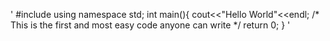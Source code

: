 
'
#include<iostream>
using namespace std;
  int main(){
  cout<<"Hello World"<<endl;
  /* This is the first and most  easy code anyone can write */
  return 0;
  }
'
  
